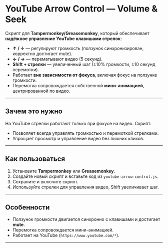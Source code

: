 # YouTube Arrow Control — Volume & Seek

Скрипт для **Tampermonkey/Greasemonkey**, который обеспечивает **надёжное управление YouTube клавишами стрелок**:
- **↑ / ↓** — регулируют громкость (ползунок синхронизирован, корректно достигает mute).  
- **← / →** — перематывают видео (5 секунд).  
- **Shift + стрелки** — увеличенный шаг (±10% громкости, ±10 секунд перемотки).  
- Работает **вне зависимости от фокуса**, включая фокус на ползунке громкости.  
- Перемотка сопровождается собственной **мини-анимацией**, центрированной по видео.

---

## Зачем это нужно

На YouTube стрелки работают только при фокусе на видео. Скрипт:
- Позволяет всегда управлять громкостью и перемоткой стрелками.  
- Упрощает просмотр и управление видео без лишних кликов.

---

## Как пользоваться

1. Установите **Tampermonkey** или **Greasemonkey**.  
2. Создайте новый скрипт и вставьте код из `youtube-arrow-control.js`.  
3. Сохраните и включите скрипт.  
4. Используйте стрелки для управления видео, Shift увеличивает шаг.

---

## Особенности

- Ползунок громкости двигается синхронно с клавишами и достигает **mute**.  
- Перемотка сопровождается мини-анимацией.  
- Работает на YouTube (`https://www.youtube.com/*`).  

---

